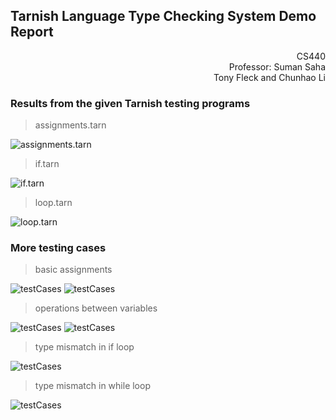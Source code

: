 ## Tarnish Language Type Checking System Demo Report
<div style="text-align: right">CS440</div>
<div style="text-align: right">Professor: Suman Saha</div>
<div style="text-align: right">Tony Fleck and Chunhao Li</div>

### Results from the given Tarnish testing programs
>assignments.tarn

![assignments.tarn](http://www.clikaderapp.com/externlinkfiles/tarnish/1.png)

>if.tarn

![if.tarn](http://www.clikaderapp.com/externlinkfiles/tarnish/2.png)

>loop.tarn

![loop.tarn](http://www.clikaderapp.com/externlinkfiles/tarnish/3.png)

### More testing cases
>basic assignments

![testCases](http://www.clikaderapp.com/externlinkfiles/tarnish/4.png)
![testCases](http://www.clikaderapp.com/externlinkfiles/tarnish/5.png)

>operations between variables

![testCases](http://www.clikaderapp.com/externlinkfiles/tarnish/6.png)
![testCases](http://www.clikaderapp.com/externlinkfiles/tarnish/7.png)

>type mismatch in if loop

![testCases](http://www.clikaderapp.com/externlinkfiles/tarnish/8.png)

>type mismatch in while loop

![testCases](http://www.clikaderapp.com/externlinkfiles/tarnish/9.png)
